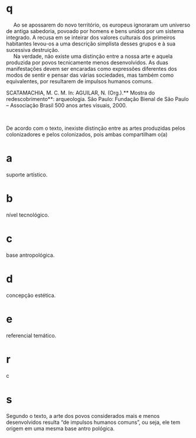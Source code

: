 # q
     Ao se apossarem do novo território, os europeus ignoraram um universo de antiga sabedoria, povoado por homens e bens unidos por um sistema integrado. A recusa em se inteirar dos valores culturais dos primeiros habitantes levou-os a uma descrição simplista desses grupos e à sua sucessiva destruição.\
     Na verdade, não existe uma distinção entre a nossa arte e aquela produzida por povos tecnicamente menos desenvolvidos. As duas manifestações devem ser encaradas como expressões diferentes dos modos de sentir e pensar das várias sociedades, mas também como equivalentes, por resultarem de impulsos humanos comuns.

SCATAMACHIA, M. C. M. In: AGUILAR, N. (Org.).** Mostra do redescobrimento**: arqueologia. São Paulo: Fundação Bienal de São Paulo – Associação Brasil 500 anos artes visuais, 2000.

 

De acordo com o texto, inexiste distinção entre as artes produzidas pelos colonizadores e pelos colonizados, pois ambas compartilham o(a)

# a
suporte artístico.

# b
nível tecnológico.

# c
base antropológica.

# d
concepção estética.

# e
referencial temático.

# r
c

# s
Segundo o texto, a arte dos povos considerados mais e menos desenvolvidos resulta “de impulsos humanos comuns”, ou seja, ele tem origem em uma mesma base antro pológica.
